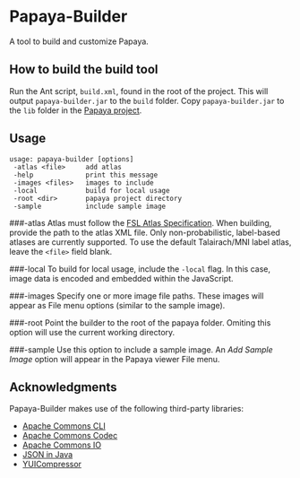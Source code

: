 Papaya-Builder
==============

A tool to build and customize Papaya.  


How to build the build tool
-----
Run the Ant script, `build.xml`, found in the root of the project.  This will output `papaya-builder.jar` to the `build` 
folder.  Copy `papaya-builder.jar` to the `lib` folder in the [Papaya project](https://github.com/rii-mango/Papaya).

Usage
-----
```shell
usage: papaya-builder [options]
 -atlas <file>     add atlas
 -help             print this message
 -images <files>   images to include
 -local            build for local usage
 -root <dir>       papaya project directory
 -sample           include sample image
```

###-atlas
Atlas must follow the [FSL Atlas Specification](http://ric.uthscsa.edu/mango/imango_guide_atlas.html).  When building, 
provide the path to the atlas XML file.  Only non-probabilistic, label-based atlases are currently supported.  To use the 
default Talairach/MNI label atlas, leave the `<file>` field blank.

###-local
To build for local usage, include the `-local` flag.  In this case, image data is encoded and embedded within the 
JavaScript.

###-images
Specify one or more image file paths.  These images will appear as File menu options (similar to the sample image).

###-root
Point the builder to the root of the papaya folder.  Omiting this option will use the current working directory.

###-sample
Use this option to include a sample image.  An _Add Sample Image_ option will appear in the Papaya viewer File menu.


Acknowledgments
-----
Papaya-Builder makes use of the following third-party libraries:
- [Apache Commons CLI](http://commons.apache.org/proper/commons-cli/)
- [Apache Commons Codec](http://commons.apache.org/proper/commons-codec/)
- [Apache Commons IO](Ihttp://commons.apache.org/proper/commons-io/)
- [JSON in Java](http://www.json.org/java/index.html)
- [YUICompressor](http://yui.github.io/yuicompressor/)
